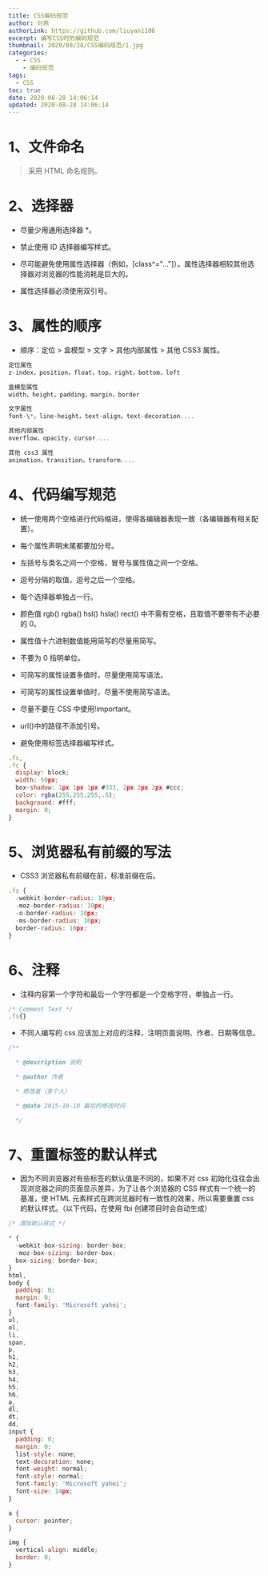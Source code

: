 ```yaml
---
title: CSS编码规范
author: 刘燕
authorLink: https://github.com/liuyan1106
excerpt: 编写CSS时的编码规范
thumbnail: 2020/08/28/CSS编码规范/1.jpg
categories:
  - - CSS
    - 编码规范
tags:
  - CSS
toc: true
date: 2020-08-28 14:06:14
updated: 2020-08-28 14:06:14
---
```


# 1、文件命名

> 采用 HTML 命名规则。

# 2、选择器

- 尽量少用通用选择器 \*。

- 禁止使用 ID 选择器编写样式。

- 尽可能避免使用属性选择器（例如，[class\^="..."]）。属性选择器相较其他选择器对浏览器的性能消耗是巨大的。

- 属性选择器必须使用双引号。

# 3、属性的顺序

- 顺序：定位 > 盒模型 > 文字 > 其他内部属性 > 其他 CSS3 属性。

```javascript
定位属性
z-index，position，float，top，right，bottom，left

盒模型属性
width，height，padding，margin，border

文字属性
font-\*，line-height，text-align，text-decoration....

其他内部属性
overflow，opacity，cursor....

其他 css3 属性
animation，transition，transform....
```

# 4、代码编写规范

- 统一使用两个空格进行代码缩进，使得各编辑器表现一致（各编辑器有相关配置）。

- 每个属性声明末尾都要加分号。

- 左括号与类名之间一个空格，冒号与属性值之间一个空格。

- 逗号分隔的取值，逗号之后一个空格。

- 每个选择器单独占一行。

- 颜色值 rgb() rgba() hsl() hsla() rect() 中不需有空格，且取值不要带有不必要的 0。

- 属性值十六进制数值能用简写的尽量用简写。

- 不要为 0 指明单位。

- 可简写的属性设置多值时，尽量使用简写语法。

- 可简写的属性设置单值时，尽量不使用简写语法。

- 尽量不要在 CSS 中使用!important。

- url()中的路径不添加引号。

- 避免使用标签选择器编写样式。

```javascript
.fs,
.fc {
  display: block;
  width: 50px;
  box-shadow: 1px 1px 1px #333, 2px 2px 2px #ccc;
  color: rgba(255,255,255,.5);
  background: #fff;
  margin: 0;
}
```

# 5、浏览器私有前缀的写法

- CSS3 浏览器私有前缀在前，标准前缀在后。

```javascript
.fs {
  -webkit-border-radius: 10px;
  -moz-border-radius: 10px;
  -o-border-radius: 10px;
  -ms-border-radius: 10px;
  border-radius: 10px;
}
```

# 6、注释

- 注释内容第一个字符和最后一个字符都是一个空格字符，单独占一行。

```javascript
/* Comment Text */
.fs{}
```

- 不同人编写的 css 应该加上对应的注释，注明页面说明、作者、日期等信息。

```javascript
/**

  * @description 说明

  * @author 作者

  * 修改者（多个人）

  * @date 2015-10-10 最后的修改时间

  */
```

# 7、重置标签的默认样式

- 因为不同浏览器对有些标签的默认值是不同的，如果不对 css 初始化往往会出现浏览器之间的页面显示差异，为了让各个浏览器的 CSS 样式有一个统一的基准，使 HTML 元素样式在跨浏览器时有一致性的效果，所以需要重置 css 的默认样式。（以下代码，在使用 fbi 创建项目时会自动生成）

```javascript
/* 清除默认样式 */

* {
  -webkit-box-sizing: border-box;
  -moz-box-sizing: border-box;
  box-sizing: border-box;
}
html,
body {
  padding: 0;
  margin: 0;
  font-family: 'Microsoft yahei';
}
ul,
ol,
li,
span,
p,
h1,
h2,
h3,
h4,
h5,
h6,
a,
dl,
dt,
dd,
input {
  padding: 0;
  margin: 0;
  list-style: none;
  text-decoration: none;
  font-weight: normal;
  font-style: normal;
  font-family: 'Microsoft yahei';
  font-size: 14px;
}

a {
  cursor: pointer;
}

img {
  vertical-align: middle;
  border: 0;
}
```
